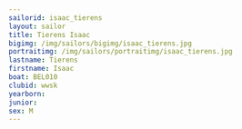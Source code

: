 ```yaml
---
sailorid: isaac_tierens
layout: sailor
title: Tierens Isaac
bigimg: /img/sailors/bigimg/isaac_tierens.jpg
portraitimg: /img/sailors/portraitimg/isaac_tierens.jpg
lastname: Tierens
firstname: Isaac
boat: BEL010
clubid: wwsk
yearborn: 
junior: 
sex: M
---
```

